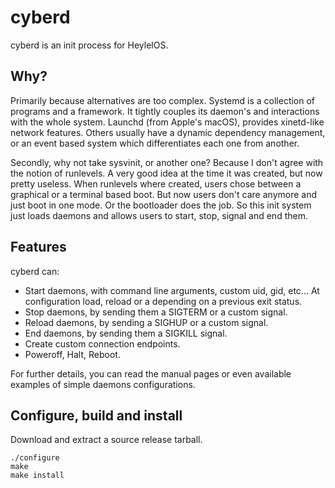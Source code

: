 # cyberd

cyberd is an init process for HeylelOS.

## Why?

Primarily because alternatives are too complex.
Systemd is a collection of programs and a framework.
It tightly couples its daemon's and interactions with the whole system.
Launchd (from Apple's macOS), provides xinetd-like network features.
Others usually have a dynamic dependency management, or an event based
system which differentiates each one from another.

Secondly, why not take sysvinit, or another one? Because I don't agree with the notion of runlevels.
A very good idea at the time it was created, but now pretty useless. When runlevels where created,
users chose between a graphical or a terminal based boot.
But now users don't care anymore and just boot in one mode. Or the bootloader does the job.
So this init system just loads daemons and allows users to start, stop, signal and end them.

## Features

cyberd can:
- Start daemons, with command line arguments, custom uid, gid, etc... At configuration load, reload or a depending on a previous exit status.
- Stop daemons, by sending them a SIGTERM or a custom signal.
- Reload daemons, by sending a SIGHUP or a custom signal.
- End daemons, by sending them a SIGKILL signal.
- Create custom connection endpoints.
- Poweroff, Halt, Reboot.

For further details, you can read the manual pages or even available examples of simple daemons configurations.

## Configure, build and install

Download and extract a source release tarball.
```
./configure
make
make install
```
